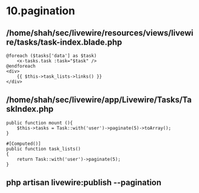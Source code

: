 # 10.pagination
## /home/shah/sec/livewire/resources/views/livewire/tasks/task-index.blade.php
```
@foreach ($tasks['data'] as $task)
    <x-tasks.task :task="$task" />
@endforeach
<div>
    {{ $this->task_lists->links() }}
</div>
```
## /home/shah/sec/livewire/app/Livewire/Tasks/TaskIndex.php
```
public function mount (){
    $this->tasks = Task::with('user')->paginate(5)->toArray();
}

#[Computed()]
public function task_lists()
{
    return Task::with('user')->paginate(5);
}

```
## php artisan livewire:publish --pagination
